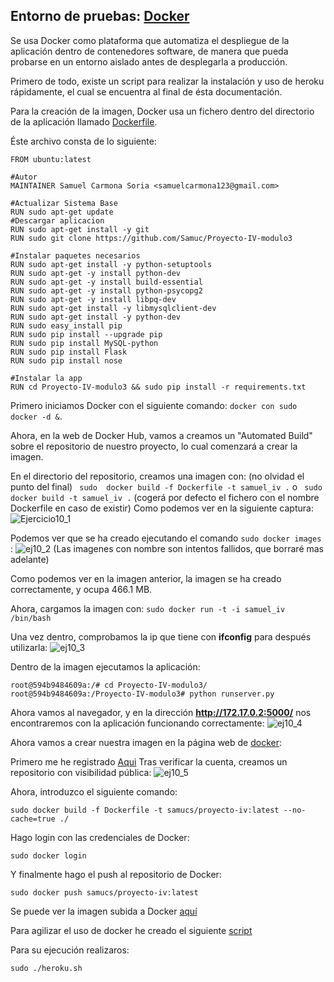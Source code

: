 ## Entorno de pruebas: [Docker](https://www.docker.com/)
Se usa Docker como plataforma que automatiza el despliegue de la aplicación dentro de contenedores software, de manera que pueda probarse en un entorno aislado antes de desplegarla a producción.


Primero de todo, existe un script para realizar la instalación y uso de heroku rápidamente, el cual se encuentra al final de ésta documentación.

Para la creación de la imagen, Docker usa un fichero dentro del directorio de la aplicación llamado [Dockerfile](https://github.com/samuc/Proyecto-IV-modulo3//Dockerfile).

Éste archivo consta de lo siguiente:
```
FROM ubuntu:latest

#Autor
MAINTAINER Samuel Carmona Soria <samuelcarmona123@gmail.com>

#Actualizar Sistema Base
RUN sudo apt-get update
#Descargar aplicacion
RUN sudo apt-get install -y git
RUN sudo git clone https://github.com/Samuc/Proyecto-IV-modulo3

#Instalar paquetes necesarios
RUN sudo apt-get install -y python-setuptools
RUN sudo apt-get -y install python-dev
RUN sudo apt-get -y install build-essential
RUN sudo apt-get -y install python-psycopg2
RUN sudo apt-get -y install libpq-dev
RUN sudo apt-get install -y libmysqlclient-dev
RUN sudo apt-get install -y python-dev
RUN sudo easy_install pip
RUN sudo pip install --upgrade pip
RUN sudo pip install MySQL-python
RUN sudo pip install Flask
RUN sudo pip install nose

#Instalar la app
RUN cd Proyecto-IV-modulo3 && sudo pip install -r requirements.txt
```
Primero iniciamos Docker con el siguiente comando:
```docker con sudo docker -d &```.

Ahora, en la web de Docker Hub, vamos a creamos un "Automated Build" sobre el repositorio de nuestro proyecto, lo cual comenzará a crear la imagen.

En el directorio del repositorio, creamos una imagen con: (no olvidad el punto del final)
 ``` sudo  docker build -f Dockerfile -t samuel_iv .```
o
 ``` sudo  docker build -t samuel_iv .``` (cogerá por defecto el fichero con el nombre Dockerfile en caso de existir)
Como podemos ver en la siguiente captura:
![Ejercicio10_1]()


Podemos ver que se ha creado ejecutando el comando ```sudo docker images``` :
![ej10_2]()
(Las imagenes con nombre <none> son intentos fallidos, que borraré mas adelante)

Como podemos ver en la imagen anterior, la imagen se ha creado correctamente, y ocupa 466.1 MB.

Ahora, cargamos la imagen con:
 ```sudo docker run -t -i samuel_iv /bin/bash```

Una vez dentro, comprobamos la ip que tiene con **ifconfig** para después utilizarla:
![ej10_3]()

Dentro de la imagen ejecutamos la aplicación:
```
root@594b9484609a:/# cd Proyecto-IV-modulo3/
root@594b9484609a:/Proyecto-IV-modulo3# python runserver.py
```

Ahora vamos al navegador, y en la dirección   **http://172.17.0.2:5000/** nos encontraremos con la aplicación funcionando correctamente:
![ej10_4]()

Ahora vamos a crear nuestra imagen en la página web de [docker](https://www.docker.com/):

Primero me he registrado [Aqui](https://hub.docker.com/?utm_source=getting_started_guide&utm_medium=embedded_MacOSX&utm_campaign=create_docker_hub_account)
Tras verificar la cuenta, creamos un repositorio con visibilidad pública:
![ej10_5]()

Ahora, introduzco el siguiente comando:
```
sudo docker build -f Dockerfile -t samucs/proyecto-iv:latest --no-cache=true ./
```

Hago login con las credenciales de Docker:
```
sudo docker login
```

Y finalmente hago el push al repositorio de Docker:
```
sudo docker push samucs/proyecto-iv:latest
```
Se puede ver la imagen subida a Docker [aquí](https://hub.docker.com/r/samucs/proyecto-iv//)


Para agilizar el uso de docker he creado el siguiente [script](https://github.com/Samuc/Proyecto-IV-modulo3/script/docker.sh)

Para su ejecución realizaros:
```
sudo ./heroku.sh
```
